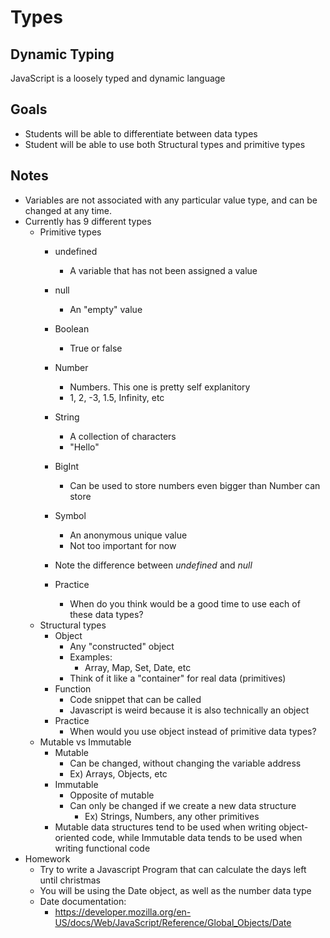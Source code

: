 # Types

## Dynamic Typing
JavaScript is a loosely typed and dynamic language

## Goals
- Students will be able to differentiate between data types
- Student will be able to use both Structural types and primitive types

## Notes

 - Variables are not associated with any particular value type, and can be changed at any time.
- Currently has 9 different types
  - Primitive types
    - undefined
      - A variable that has not been assigned a value
    - null
      - An "empty" value
    - Boolean
      - True or false
    - Number
      - Numbers. This one is pretty self explanitory
      - 1, 2, -3, 1.5, Infinity, etc
    - String
      - A collection of characters
      - "Hello"
    - BigInt
      - Can be used to store numbers even bigger than Number can store
    - Symbol
      - An anonymous unique value
      - Not too important for now
    - Note the difference between _undefined_ and _null_

    - Practice
      - When do you think would be a good time to use each of these data types?
  - Structural types
    - Object
      - Any "constructed" object
      - Examples:
        - Array, Map, Set, Date, etc
      - Think of it like a "container" for real data (primitives)
    - Function
      - Code snippet that can be called
      - Javascript is weird because it is also technically an object
    - Practice
      - When would you use object instead of primitive data types?
  - Mutable vs Immutable
    - Mutable
      - Can be changed, without changing the variable address
      - Ex) Arrays, Objects, etc
    - Immutable
      - Opposite of mutable
      - Can only be changed if we create a new data structure 
        - Ex) Strings, Numbers, any other primitives
    - Mutable data structures tend to be used when writing object-oriented code, while Immutable data tends to be used when writing functional code
- Homework
  - Try to write a Javascript Program that can calculate the days left until christmas
  - You will be using the Date object, as well as the number data type
  - Date documentation: 
    - https://developer.mozilla.org/en-US/docs/Web/JavaScript/Reference/Global_Objects/Date